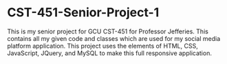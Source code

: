# CST-451-Senior-Project-1
This is my senior project for GCU CST-451 for Professor Jefferies. 
This contains all my given code and classes which are used for my social media platform application.
This project uses the elements of HTML, CSS, JavaScript, JQuery, and MySQL to make this full responsive application.

